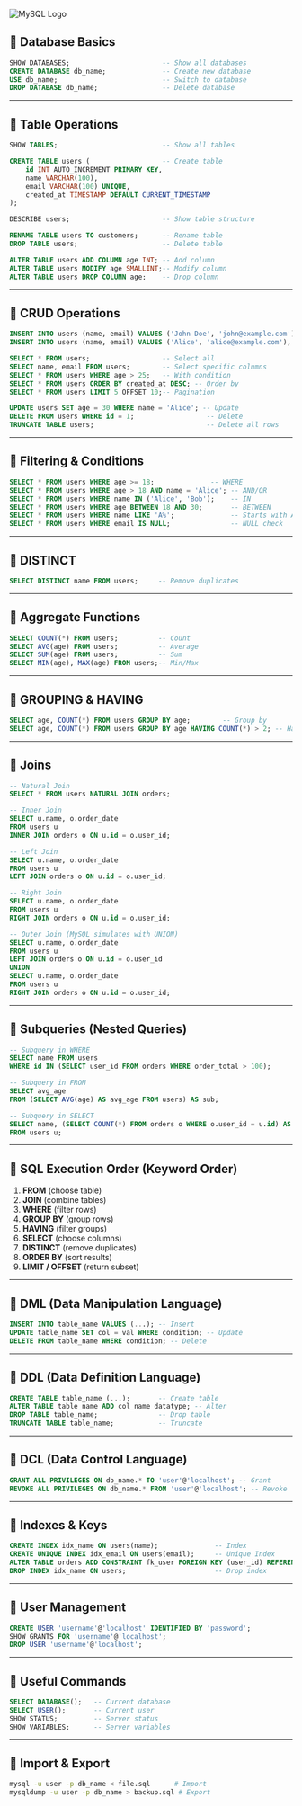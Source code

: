 ![MySQL Logo](https://www.mysql.com/common/logos/logo-mysql-170x115.png)

## 🔹 Database Basics

```sql
SHOW DATABASES;                       -- Show all databases
CREATE DATABASE db_name;              -- Create new database
USE db_name;                          -- Switch to database
DROP DATABASE db_name;                -- Delete database
```

---

## 🔹 Table Operations

```sql
SHOW TABLES;                          -- Show all tables

CREATE TABLE users (                  -- Create table
    id INT AUTO_INCREMENT PRIMARY KEY,
    name VARCHAR(100),
    email VARCHAR(100) UNIQUE,
    created_at TIMESTAMP DEFAULT CURRENT_TIMESTAMP
);

DESCRIBE users;                       -- Show table structure

RENAME TABLE users TO customers;      -- Rename table
DROP TABLE users;                     -- Delete table

ALTER TABLE users ADD COLUMN age INT; -- Add column
ALTER TABLE users MODIFY age SMALLINT;-- Modify column
ALTER TABLE users DROP COLUMN age;    -- Drop column
```

---

## 🔹 CRUD Operations

```sql
INSERT INTO users (name, email) VALUES ('John Doe', 'john@example.com');
INSERT INTO users (name, email) VALUES ('Alice', 'alice@example.com'), ('Bob', 'bob@example.com');

SELECT * FROM users;                  -- Select all
SELECT name, email FROM users;        -- Select specific columns
SELECT * FROM users WHERE age > 25;   -- With condition
SELECT * FROM users ORDER BY created_at DESC; -- Order by
SELECT * FROM users LIMIT 5 OFFSET 10;-- Pagination

UPDATE users SET age = 30 WHERE name = 'Alice'; -- Update
DELETE FROM users WHERE id = 1;                  -- Delete
TRUNCATE TABLE users;                            -- Delete all rows
```

---

## 🔹 Filtering & Conditions

```sql
SELECT * FROM users WHERE age >= 18;              -- WHERE
SELECT * FROM users WHERE age > 18 AND name = 'Alice'; -- AND/OR
SELECT * FROM users WHERE name IN ('Alice', 'Bob');    -- IN
SELECT * FROM users WHERE age BETWEEN 18 AND 30;       -- BETWEEN
SELECT * FROM users WHERE name LIKE 'A%';              -- Starts with A
SELECT * FROM users WHERE email IS NULL;               -- NULL check
```

---

## 🔹 DISTINCT

```sql
SELECT DISTINCT name FROM users;     -- Remove duplicates
```

---

## 🔹 Aggregate Functions

```sql
SELECT COUNT(*) FROM users;          -- Count
SELECT AVG(age) FROM users;          -- Average
SELECT SUM(age) FROM users;          -- Sum
SELECT MIN(age), MAX(age) FROM users;-- Min/Max
```

---

## 🔹 GROUPING & HAVING

```sql
SELECT age, COUNT(*) FROM users GROUP BY age;        -- Group by
SELECT age, COUNT(*) FROM users GROUP BY age HAVING COUNT(*) > 2; -- Having
```

---

## 🔹 Joins

```sql
-- Natural Join
SELECT * FROM users NATURAL JOIN orders;

-- Inner Join
SELECT u.name, o.order_date
FROM users u
INNER JOIN orders o ON u.id = o.user_id;

-- Left Join
SELECT u.name, o.order_date
FROM users u
LEFT JOIN orders o ON u.id = o.user_id;

-- Right Join
SELECT u.name, o.order_date
FROM users u
RIGHT JOIN orders o ON u.id = o.user_id;

-- Outer Join (MySQL simulates with UNION)
SELECT u.name, o.order_date
FROM users u
LEFT JOIN orders o ON u.id = o.user_id
UNION
SELECT u.name, o.order_date
FROM users u
RIGHT JOIN orders o ON u.id = o.user_id;
```

---

## 🔹 Subqueries (Nested Queries)

```sql
-- Subquery in WHERE
SELECT name FROM users
WHERE id IN (SELECT user_id FROM orders WHERE order_total > 100);

-- Subquery in FROM
SELECT avg_age
FROM (SELECT AVG(age) AS avg_age FROM users) AS sub;

-- Subquery in SELECT
SELECT name, (SELECT COUNT(*) FROM orders o WHERE o.user_id = u.id) AS order_count
FROM users u;
```

---

## 🔹 SQL Execution Order (Keyword Order)

1. **FROM** (choose table)
2. **JOIN** (combine tables)
3. **WHERE** (filter rows)
4. **GROUP BY** (group rows)
5. **HAVING** (filter groups)
6. **SELECT** (choose columns)
7. **DISTINCT** (remove duplicates)
8. **ORDER BY** (sort results)
9. **LIMIT / OFFSET** (return subset)

---

## 🔹 DML (Data Manipulation Language)

```sql
INSERT INTO table_name VALUES (...); -- Insert
UPDATE table_name SET col = val WHERE condition; -- Update
DELETE FROM table_name WHERE condition; -- Delete
```

---

## 🔹 DDL (Data Definition Language)

```sql
CREATE TABLE table_name (...);       -- Create table
ALTER TABLE table_name ADD col_name datatype; -- Alter
DROP TABLE table_name;               -- Drop table
TRUNCATE TABLE table_name;           -- Truncate
```

---

## 🔹 DCL (Data Control Language)

```sql
GRANT ALL PRIVILEGES ON db_name.* TO 'user'@'localhost'; -- Grant
REVOKE ALL PRIVILEGES ON db_name.* FROM 'user'@'localhost'; -- Revoke
```

---

## 🔹 Indexes & Keys

```sql
CREATE INDEX idx_name ON users(name);              -- Index
CREATE UNIQUE INDEX idx_email ON users(email);     -- Unique Index
ALTER TABLE orders ADD CONSTRAINT fk_user FOREIGN KEY (user_id) REFERENCES users(id);
DROP INDEX idx_name ON users;                      -- Drop index
```

---

## 🔹 User Management

```sql
CREATE USER 'username'@'localhost' IDENTIFIED BY 'password';
SHOW GRANTS FOR 'username'@'localhost';
DROP USER 'username'@'localhost';
```

---

## 🔹 Useful Commands

```sql
SELECT DATABASE();   -- Current database
SELECT USER();       -- Current user
SHOW STATUS;         -- Server status
SHOW VARIABLES;      -- Server variables
```

---

## 🔹 Import & Export

```bash
mysql -u user -p db_name < file.sql      # Import
mysqldump -u user -p db_name > backup.sql # Export
```

```bash

```
